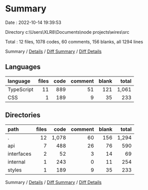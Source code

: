 # Summary

Date : 2022-10-14 19:39:53

Directory c:\\Users\\XLR8\\Documents\\node projects\\wires\\src

Total : 12 files,  1078 codes, 60 comments, 156 blanks, all 1294 lines

Summary / [Details](details.md) / [Diff Summary](diff.md) / [Diff Details](diff-details.md)

## Languages
| language | files | code | comment | blank | total |
| :--- | ---: | ---: | ---: | ---: | ---: |
| TypeScript | 11 | 889 | 51 | 121 | 1,061 |
| CSS | 1 | 189 | 9 | 35 | 233 |

## Directories
| path | files | code | comment | blank | total |
| :--- | ---: | ---: | ---: | ---: | ---: |
| . | 12 | 1,078 | 60 | 156 | 1,294 |
| api | 7 | 488 | 26 | 76 | 590 |
| interfaces | 2 | 52 | 3 | 14 | 69 |
| internal | 1 | 243 | 0 | 11 | 254 |
| styles | 1 | 189 | 9 | 35 | 233 |

Summary / [Details](details.md) / [Diff Summary](diff.md) / [Diff Details](diff-details.md)